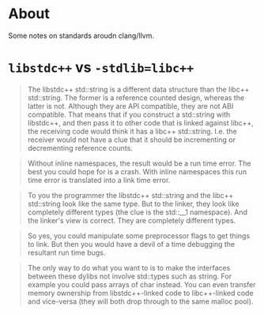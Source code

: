 # About

Some notes on standards aroudn clang/llvm.

# `libstdc++` vs `-stdlib=libc++`

>The libstdc++ std::string is a different data structure than the libc++ std::string. The former is a reference counted design, whereas the latter is not. Although they are API compatible, they are not ABI compatible. That means that if you construct a std::string with libstdc++, and then pass it to other code that is linked against libc++, the receiving code would think it has a libc++ std::string. I.e. the receiver would not have a clue that it should be incrementing or decrementing reference counts.

>Without inline namespaces, the result would be a run time error. The best you could hope for is a crash. With inline namespaces this run time error is translated into a link time error.

>To you the programmer the libstdc++ std::string and the libc++ std::string look like the same type. But to the linker, they look like completely different types (the clue is the std::__1 namespace). And the linker's view is correct. They are completely different types.

>So yes, you could manipulate some preprocessor flags to get things to link. But then you would have a devil of a time debugging the resultant run time bugs.

>The only way to do what you want to is to make the interfaces between these dylibs not involve std::types such as string. For example you could pass arrays of char instead. You can even transfer memory ownership from libstdc++-linked code to libc++-linked code and vice-versa (they will both drop through to the same malloc pool).
